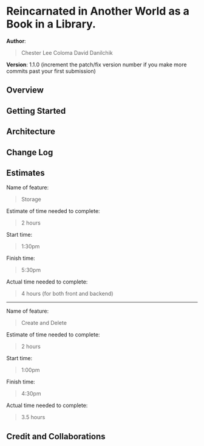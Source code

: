 # Reincarnated in Another World as a Book in a Library.

**Author**: 
> Chester Lee Coloma
> David Danilchik

**Version**: 1.1.0 (increment the patch/fix version number if you make more commits past your first submission)

## Overview
<!-- Provide a high level overview of what this application is and why you are building it, beyond the fact that it's an assignment for this class. (i.e. What's your problem domain?) -->

## Getting Started
<!-- What are the steps that a user must take in order to build this app on their own machine and get it running? -->

## Architecture
<!-- Provide a detailed description of the application design. What technologies (languages, libraries, etc) you're using, and any other relevant design information. -->

## Change Log
<!-- Use this area to document the iterative changes made to your application as each feature is successfully implemented. Use time stamps. Here's an example:

01-01-2001 4:59pm - Application now has a fully-functional express server, with a GET route for the location resource. -->

## Estimates
<!-- See below -->
Name of feature: 
> Storage

Estimate of time needed to complete: 
> 2 hours

Start time:
> 1:30pm

Finish time:
> 5:30pm

Actual time needed to complete:
> 4 hours (for both front and backend)

-------------------

Name of feature: 
> Create and Delete

Estimate of time needed to complete: 
> 2 hours

Start time:
> 1:00pm

Finish time:
> 4:30pm

Actual time needed to complete:
> 3.5 hours

## Credit and Collaborations
<!-- Give credit (and a link) to other people or resources that helped you build this application. -->
